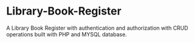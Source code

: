 # Library-Book-Register
A Library Book Register with authentication and authorization with CRUD operations built with PHP and MYSQL database.
